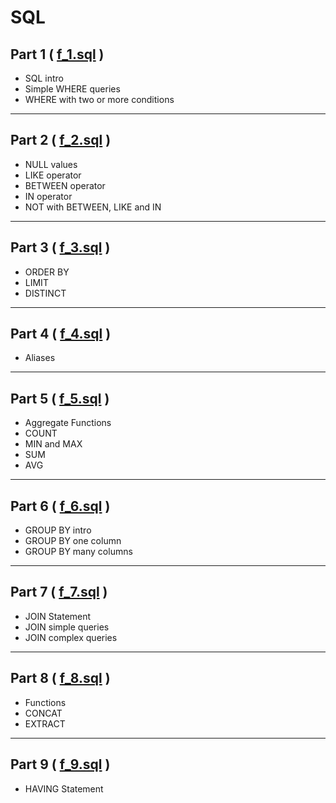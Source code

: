 # SQL

## Part 1 ( [f_1.sql](https://github.com/dolcezza-ua/SQL/blob/main/f_1.sql) )

- SQL intro
- Simple WHERE queries
- WHERE with two or more conditions

---

## Part 2 ( [f_2.sql](https://github.com/dolcezza-ua/SQL/blob/main/f_2.sql) )

- NULL values
- LIKE operator
- BETWEEN operator
- IN operator
- NOT with BETWEEN, LIKE and IN

---

## Part 3 ( [f_3.sql](https://github.com/dolcezza-ua/SQL/blob/main/f_3.sql) )

- ORDER BY
- LIMIT
- DISTINCT

---

## Part 4 ( [f_4.sql](https://github.com/dolcezza-ua/SQL/blob/main/f_4.sql) )

- Aliases

---

## Part 5 ( [f_5.sql](https://github.com/dolcezza-ua/SQL/blob/main/f_5.sql) )

- Aggregate Functions
- COUNT
- MIN and MAX
- SUM
- AVG

---

## Part 6 ( [f_6.sql](https://github.com/dolcezza-ua/SQL/blob/main/f_6.sql) )

- GROUP BY intro
- GROUP BY one column
- GROUP BY many columns

---

## Part 7 ( [f_7.sql](https://github.com/dolcezza-ua/SQL/blob/main/f_7.sql) )

- JOIN Statement
- JOIN simple queries
- JOIN complex queries

---

## Part 8 ( [f_8.sql](https://github.com/dolcezza-ua/SQL/blob/main/f_8.sql) )

- Functions
- CONCAT
- EXTRACT

---

## Part 9 ( [f_9.sql]() )

- HAVING Statement
